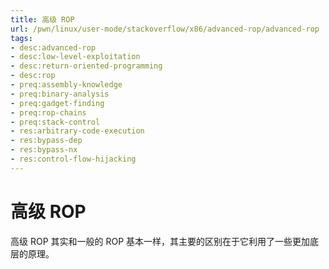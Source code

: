 ```yaml
---
title: 高级 ROP
url: /pwn/linux/user-mode/stackoverflow/x86/advanced-rop/advanced-rop
tags:
- desc:advanced-rop
- desc:low-level-exploitation
- desc:return-oriented-programming
- desc:rop
- preq:assembly-knowledge
- preq:binary-analysis
- preq:gadget-finding
- preq:rop-chains
- preq:stack-control
- res:arbitrary-code-execution
- res:bypass-dep
- res:bypass-nx
- res:control-flow-hijacking
---
```

# 高级 ROP

高级 ROP 其实和一般的 ROP 基本一样，其主要的区别在于它利用了一些更加底层的原理。
